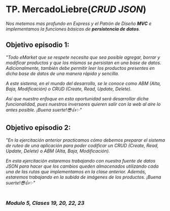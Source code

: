 # TP. MercadoLiebre(_CRUD JSON_)

_Nos metemos mas profundo en Express y el Patrón de Diseño **MVC** e implementamos la funciones básicas de **persistencia de datos**._


## Objetivo episodio 1:

_"Todo eMarket que se respete necesita que sea posible agregar, borrar y modificar productos y que los mismos se persistan en una base de datos. Adicionalmente, también debe permitir leer los productos presentes en dicha base de datos de una manera rápida y sencilla._

_A este sistema, en el mundo del desarrollo, se le conoce como ABM (Alta, Baja, Modificación) o CRUD (Create, Read, Update, Delete)._

_Así que nuestro enfoque en esta oportunidad será desarrollar dicha funcionalidad, pues nuestros inversores quieren salir con la web al aire lo antes posible. ¡Buena suerte!😎👍✨"_

## Objetivo episodio 2:

_"En la ejercitación anterior practicamos cómo debemos preparar el sistema de ruteo de una aplicación para poder codificar un CRUD (Create, Read, Update, Delete) o ABM (Alta, Baja, Modificación)._

_En esta ejercitación estaremos trabajando con nuestra fuente de datos JSON para hacer que los cambios queden almacenados utilizando cada una de las rutas que implementamos en la clase anterior. Además, estaremos trabajando en la subida de imágenes de los productos. ¡Buena suerte!😎👍✨"_

#
### _Modulo 5, Clases 19, 20, 22, 23_
##
